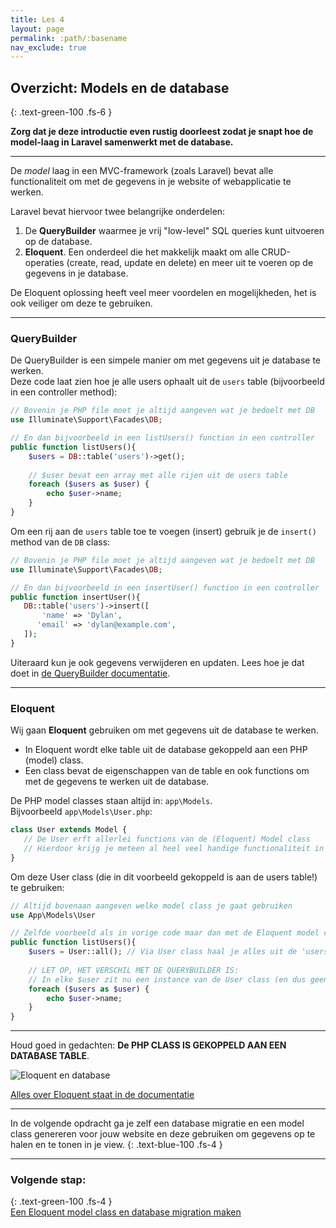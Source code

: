 ```yaml
---
title: Les 4
layout: page
permalink: :path/:basename
nav_exclude: true
---
```


## Overzicht: Models en de database
{: .text-green-100 .fs-6 }

**Zorg dat je deze introductie even rustig doorleest zodat je snapt hoe de model-laag in Laravel samenwerkt met de database.**

---

De *model* laag in een MVC-framework (zoals Laravel) bevat alle functionaliteit om met de gegevens in je website of
webapplicatie te werken.

Laravel bevat hiervoor twee belangrijke onderdelen:

1. De **QueryBuilder** waarmee je vrij "low-level" SQL queries kunt uitvoeren op de database.
2. **Eloquent**. Een onderdeel die het makkelijk maakt om alle CRUD-operaties (create, read, update en delete) en meer uit te
   voeren op de gegevens in je database.

De Eloquent oplossing heeft veel meer voordelen en mogelijkheden, het is ook veiliger om deze te gebruiken.

---

### QueryBuilder

De QueryBuilder is een simpele manier om met gegevens uit je database te werken.  
Deze code laat zien hoe je alle users ophaalt uit de `users` table (bijvoorbeeld in een controller method):

```php
// Bovenin je PHP file moet je altijd aangeven wat je bedoelt met DB
use Illuminate\Support\Facades\DB;

// En dan bijvoorbeeld in een listUsers() function in een controller
public function listUsers(){
    $users = DB::table('users')->get(); 
    
    // $user bevat een array met alle rijen uit de users table
    foreach ($users as $user) {
        echo $user->name;
    }
}
```

Om een rij aan de `users` table toe te voegen (insert) gebruik je de `insert()` method van de `DB` class:

```php
// Bovenin je PHP file moet je altijd aangeven wat je bedoelt met DB
use Illuminate\Support\Facades\DB;

// En dan bijvoorbeeld in een insertUser() function in een controller
public function insertUser(){
   DB::table('users')->insert([
       'name' => 'Dylan',
      'email' => 'dylan@example.com',
   ]);
}
```

Uiteraard kun je ook gegevens verwijderen en updaten. Lees hoe je dat doet in [de QueryBuilder documentatie](https://laravel.com/docs/10.x/queries).

---

### Eloquent

Wij gaan **Eloquent** gebruiken om met gegevens uit de database te werken.  

- In Eloquent wordt elke table uit de database gekoppeld aan een PHP (model) class.  
- Een class bevat de eigenschappen van de table en ook functions om met de gegevens te werken uit de database.


De PHP model classes staan altijd in: `app\Models`.  
Bijvoorbeeld `app\Models\User.php`:

```php
class User extends Model {
   // De User erft allerlei functions van de (Eloquent) Model class 
   // Hierdoor krijg je meteen al heel veel handige functionaliteit in je class!
}
```

Om deze User class (die in dit voorbeeld gekoppeld is aan de users table!) te gebruiken:

```php
// Altijd bovenaan aangeven welke model class je gaat gebruiken
use App\Models\User

// Zelfde voorbeeld als in vorige code maar dan met de Eloquent model class
public function listUsers(){
    $users = User::all(); // Via User class haal je alles uit de 'users' table
    
    // LET OP, HET VERSCHIL MET DE QUERYBUILDER IS: 
    // In elke $user zit nu een instance van de User class (en dus geen array)
    foreach ($users as $user) {
        echo $user->name;
    }
}
```
---

Houd goed in gedachten: **De PHP CLASS IS GEKOPPELD AAN EEN DATABASE TABLE**.

![Eloquent en database](images/eloquent-overview.png)

[Alles over Eloquent staat in de documentatie](https://laravel.com/docs/10.x/eloquent)

---

In de volgende opdracht ga je zelf een database migratie en een model class genereren voor jouw website en deze gebruiken om gegevens op te halen en te tonen in je view.
{: .text-blue-100 .fs-4 }

---
### Volgende stap:
{: .text-green-100 .fs-4 }  
[Een Eloquent model class en database migration maken](model-migration-migrate)


